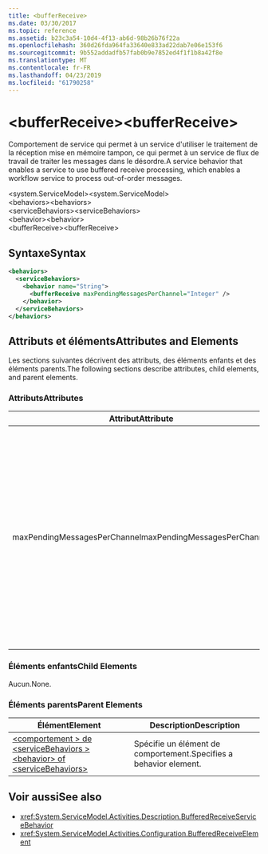 ```yaml
---
title: <bufferReceive>
ms.date: 03/30/2017
ms.topic: reference
ms.assetid: b23c3a54-10d4-4f13-ab6d-98b26b76f22a
ms.openlocfilehash: 360d26fda964fa33640e833ad22dab7e06e153f6
ms.sourcegitcommit: 9b552addadfb57fab0b9e7852ed4f1f1b8a42f8e
ms.translationtype: MT
ms.contentlocale: fr-FR
ms.lasthandoff: 04/23/2019
ms.locfileid: "61790258"
---
```

# <a name="bufferreceive"></a><span data-ttu-id="bd8d2-101">\<bufferReceive></span><span class="sxs-lookup"><span data-stu-id="bd8d2-101">\<bufferReceive></span></span>
<span data-ttu-id="bd8d2-102">Comportement de service qui permet à un service d'utiliser le traitement de la réception mise en mémoire tampon, ce qui permet à un service de flux de travail de traiter les messages dans le désordre.</span><span class="sxs-lookup"><span data-stu-id="bd8d2-102">A service behavior that enables a service to use buffered receive processing, which enables a workflow service to process out-of-order messages.</span></span>  
  
<span data-ttu-id="bd8d2-103">\<system.ServiceModel></span><span class="sxs-lookup"><span data-stu-id="bd8d2-103">\<system.ServiceModel></span></span>  
<span data-ttu-id="bd8d2-104">\<behaviors></span><span class="sxs-lookup"><span data-stu-id="bd8d2-104">\<behaviors></span></span>  
<span data-ttu-id="bd8d2-105">\<serviceBehaviors></span><span class="sxs-lookup"><span data-stu-id="bd8d2-105">\<serviceBehaviors></span></span>  
<span data-ttu-id="bd8d2-106">\<behavior></span><span class="sxs-lookup"><span data-stu-id="bd8d2-106">\<behavior></span></span>  
<span data-ttu-id="bd8d2-107">\<bufferReceive></span><span class="sxs-lookup"><span data-stu-id="bd8d2-107">\<bufferReceive></span></span>  
  
## <a name="syntax"></a><span data-ttu-id="bd8d2-108">Syntaxe</span><span class="sxs-lookup"><span data-stu-id="bd8d2-108">Syntax</span></span>  
  
```xml  
<behaviors>
  <serviceBehaviors>
    <behavior name="String">
      <bufferReceive maxPendingMessagesPerChannel="Integer" />
    </behavior>
  </serviceBehaviors>
</behaviors>  
```  
  
## <a name="attributes-and-elements"></a><span data-ttu-id="bd8d2-109">Attributs et éléments</span><span class="sxs-lookup"><span data-stu-id="bd8d2-109">Attributes and Elements</span></span>  
 <span data-ttu-id="bd8d2-110">Les sections suivantes décrivent des attributs, des éléments enfants et des éléments parents.</span><span class="sxs-lookup"><span data-stu-id="bd8d2-110">The following sections describe attributes, child elements, and parent elements.</span></span>  
  
### <a name="attributes"></a><span data-ttu-id="bd8d2-111">Attributs</span><span class="sxs-lookup"><span data-stu-id="bd8d2-111">Attributes</span></span>  
  
|<span data-ttu-id="bd8d2-112">Attribut</span><span class="sxs-lookup"><span data-stu-id="bd8d2-112">Attribute</span></span>|<span data-ttu-id="bd8d2-113">Description</span><span class="sxs-lookup"><span data-stu-id="bd8d2-113">Description</span></span>|  
|---------------|-----------------|  
|<span data-ttu-id="bd8d2-114">maxPendingMessagesPerChannel</span><span class="sxs-lookup"><span data-stu-id="bd8d2-114">maxPendingMessagesPerChannel</span></span>|<span data-ttu-id="bd8d2-115">Entier qui spécifie le nombre maximal de messages en attente autorisé pour chaque canal.</span><span class="sxs-lookup"><span data-stu-id="bd8d2-115">An integer that specifies the maximum number of pending messages allowed for each channel.</span></span> <span data-ttu-id="bd8d2-116">La valeur par défaut est 512.</span><span class="sxs-lookup"><span data-stu-id="bd8d2-116">The default value is 512.</span></span> <span data-ttu-id="bd8d2-117">Cette propriété limite le nombre de messages non ordonnés qui peuvent être reçus par un service de flux de travail.</span><span class="sxs-lookup"><span data-stu-id="bd8d2-117">This property limits the number of out-of-order messages that can be received by a workflow service.</span></span>|  
  
### <a name="child-elements"></a><span data-ttu-id="bd8d2-118">Éléments enfants</span><span class="sxs-lookup"><span data-stu-id="bd8d2-118">Child Elements</span></span>  
 <span data-ttu-id="bd8d2-119">Aucun.</span><span class="sxs-lookup"><span data-stu-id="bd8d2-119">None.</span></span>  
  
### <a name="parent-elements"></a><span data-ttu-id="bd8d2-120">Éléments parents</span><span class="sxs-lookup"><span data-stu-id="bd8d2-120">Parent Elements</span></span>  
  
|<span data-ttu-id="bd8d2-121">Élément</span><span class="sxs-lookup"><span data-stu-id="bd8d2-121">Element</span></span>|<span data-ttu-id="bd8d2-122">Description</span><span class="sxs-lookup"><span data-stu-id="bd8d2-122">Description</span></span>|  
|-------------|-----------------|  
|[<span data-ttu-id="bd8d2-123">\<comportement > de \<serviceBehaviors ></span><span class="sxs-lookup"><span data-stu-id="bd8d2-123">\<behavior> of \<serviceBehaviors></span></span>](../../../../../docs/framework/configure-apps/file-schema/windows-workflow-foundation/behavior-of-servicebehaviors-of-workflow.md)|<span data-ttu-id="bd8d2-124">Spécifie un élément de comportement.</span><span class="sxs-lookup"><span data-stu-id="bd8d2-124">Specifies a behavior element.</span></span>|  
  
## <a name="see-also"></a><span data-ttu-id="bd8d2-125">Voir aussi</span><span class="sxs-lookup"><span data-stu-id="bd8d2-125">See also</span></span>

- <xref:System.ServiceModel.Activities.Description.BufferedReceiveServiceBehavior>
- <xref:System.ServiceModel.Activities.Configuration.BufferedReceiveElement>

